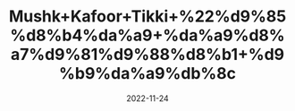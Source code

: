 ---
title: 'Mushk+Kafoor+Tikki+%22%d9%85%d8%b4%da%a9+%da%a9%d8%a7%d9%81%d9%88%d8%b1+%d9%b9%da%a9%db%8c'
date: '2022-11-24' 
metatag: '' 
inventory: '0' 
draft: false 
# meta description 
shortDescripton: 'Caphor+Tablet+%22+++(oral)+suggested+uses+include+as+an+expectorant%2c+anti-flatulent+(anti-gas)%2c+and+for+treatment+of+respiratory+tract+infections.'
description: 'Chemical+Extracts+%da%a9%d9%85%db%8c%da%a9%d9%84+%d8%b3%d8%aa'
longdescription: ''
tags: ''
brand: ''
subCategory: ''
unit: '1 gm-Pk'
sellCount: '0'
featured: False
# product Price
price: '10.0'
# Product Short Description
shortDescription: 'Caphor+Tablet+%22+++(oral)+suggested+uses+include+as+an+expectorant%2c+anti-flatulent+(anti-gas)%2c+and+for+treatment+of+respiratory+tract+infections.'
productID: 'CF986977-523B-ED11-996A-005056B3A416'
type: 'products'
category: 'Chemical+Extracts+%da%a9%d9%85%db%8c%da%a9%d9%84+%d8%b3%d8%aa' 
thumnailproduct: 'https://eraconnect.blob.core.windows.net/product-images/aminsaddiquidawakhana/c693d994-3dbe-445b-9608-463a7179df35.webp' 
images:
  - image: 'https://eraconnect.blob.core.windows.net/product-images/aminsaddiquidawakhana/c693d994-3dbe-445b-9608-463a7179df35.webp'  
Variants:
---